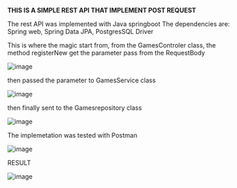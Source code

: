 **THIS IS A SIMPLE REST API THAT IMPLEMENT POST REQUEST**

  The rest API was implemented with Java springboot
  The dependencies are: Spring web, Spring Data JPA, PostgresSQL Driver
  
 This is where the magic start from, from the GamesControler class, the method registerNew get the parameter pass from the RequestBody
 
 ![image](https://user-images.githubusercontent.com/48040683/144424782-ca6818c9-22fb-42b9-a793-b2303dfbb54d.png)
 
 then passed the parameter to GamesService class
 
 ![image](https://user-images.githubusercontent.com/48040683/144426359-3eaedbfb-75db-4944-b9c7-9dbf86e7f740.png)

 then finally sent to the Gamesrepository class
 
 ![image](https://user-images.githubusercontent.com/48040683/144426624-6cc8f774-a7c5-4ddc-89fc-5fa5d1ed5d33.png)
 
 The implemetation was tested with Postman
 
 ![image](https://user-images.githubusercontent.com/48040683/144429228-f9c6e541-9d6f-4b72-9b81-dfb0c0d83e46.png)
 

RESULT
 
 ![image](https://user-images.githubusercontent.com/48040683/144429490-411ef4f5-e1e8-4930-b1b0-d8a75d67d9c2.png)



